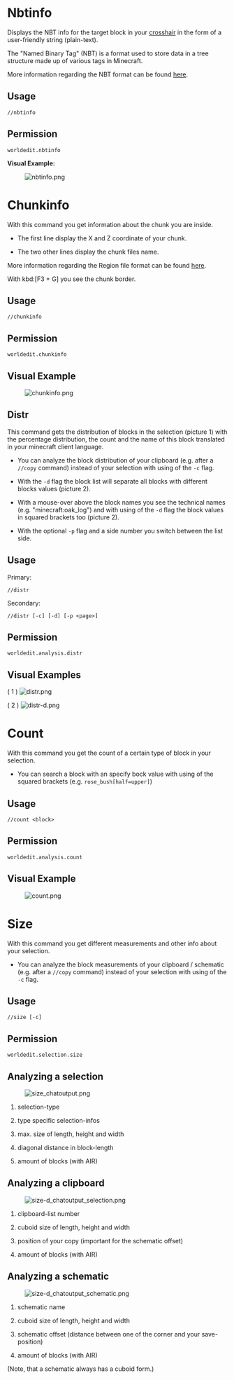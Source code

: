 # Nbtinfo

Displays the NBT info for the target block in your
[crosshair](https://minecraft.gamepedia.com/File:HUD_example.png) in the
form of a user-friendly string (plain-text).

The "Named Binary Tag" (NBT) is a format used to store data in a tree
structure made up of various tags in Minecraft.

More information regarding the NBT format can be found
[here](https://minecraft.gamepedia.com/NBT_format).

## Usage

`//nbtinfo`

## Permission

`worldedit.nbtinfo`

**Visual Example:**

<figure>
<img src="https://i.imgur.com/dNAu8xR.png" alt="nbtinfo.png" />
</figure>

# Chunkinfo

With this command you get information about the chunk you are inside.

-   The first line display the X and Z coordinate of your chunk.

-   The two other lines display the chunk files name.

More information regarding the Region file format can be found
[here](https://minecraft.gamepedia.com/Region_file_format).

With kbd:\[F3 + G\] you see the chunk border.

## Usage

`//chunkinfo`

## Permission

`worldedit.chunkinfo`

## Visual Example

<figure>
<img src="https://i.imgur.com/tzRoWmB.png" alt="chunkinfo.png" />
</figure>

## Distr

This command gets the distribution of blocks in the selection
(picture 1) with the percentage distribution, the count and the name of
this block translated in your minecraft client language.

-   You can analyze the block distribution of your clipboard (e.g. after
    a `//copy` command) instead of your selection with using of the `-c`
    flag.

-   With the `-d` flag the block list will separate all blocks with
    different blocks values (picture 2).

-   With a mouse-over above the block names you see the technical names
    (e.g. "minecraft:oak\_log") and with using of the `-d` flag the
    block values in squared brackets too (picture 2).

-   With the optional `-p` flag and a side number you switch between the
    list side.

## Usage

Primary:

`//distr`

Secondary:

`//distr [-c] [-d] [-p <page>]`

## Permission

`worldedit.analysis.distr`

## Visual Examples

( 1 ) ![distr.png](https://i.imgur.com/MA3YAnj.png)

( 2 ) ![distr-d.png](https://i.imgur.com/rd5Dkz4.png)

# Count

With this command you get the count of a certain type of block in your
selection.

-   You can search a block with an specify bock value with using of the
    squared brackets (e.g. `rose_bush[half=upper]`)

## Usage

`//count <block>`

## Permission

`worldedit.analysis.count`

## Visual Example

<figure>
<img src="https://i.imgur.com/v5d7qps.png" alt="count.png" />
</figure>

# Size

With this command you get different measurements and other info about
your selection.

-   You can analyze the block measurements of your clipboard / schematic
    (e.g. after a `//copy` command) instead of your selection with using
    of the `-c` flag.

## Usage

`//size [-c]`

## Permission

`worldedit.selection.size`

## Analyzing a selection

<figure>
<img src="https://i.imgur.com/O0HHzyW.png" alt="size_chatoutput.png" />
</figure>

1.  selection-type

2.  type specific selection-infos

3.  max. size of length, height and width

4.  diagonal distance in block-length

5.  amount of blocks (with AIR)

## Analyzing a clipboard

<figure>
<img src="https://i.imgur.com/JffswW6.png"
alt="size-d_chatoutput_selection.png" />
</figure>

1.  clipboard-list number

2.  cuboid size of length, height and width

3.  position of your copy (important for the schematic offset)

4.  amount of blocks (with AIR)

## Analyzing a schematic

<figure>
<img src="https://i.imgur.com/NqfkzeB.png"
alt="size-d_chatoutput_schematic.png" />
</figure>

1.  schematic name

2.  cuboid size of length, height and width

3.  schematic offset (distance between one of the corner and your
    save-position)

4.  amount of blocks (with AIR)

(Note, that a schematic always has a cuboid form.)
